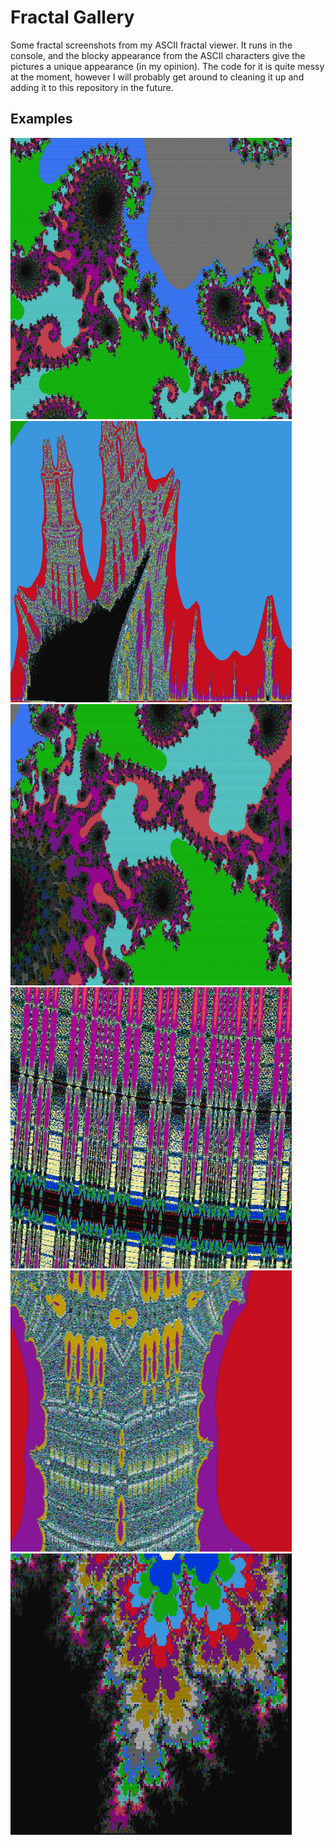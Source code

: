 # Fractal Gallery
Some fractal screenshots from my ASCII fractal viewer. It runs in the console, and the blocky appearance from the ASCII characters give the pictures a unique appearance (in my opinion). The code for it is quite messy at the moment, however I will probably get around to cleaning it up and adding it to this repository in the future.

## Examples
  <img src="gallery/9.png" width="450" height="450" ><img src="gallery/11.png" width="450" height="450" >
  <img src="gallery/24.png" width="450" height="450" > <img src="gallery/8.png" width="450" height="450" >
  <img src="gallery/10.png" width="450" height="450" > <img src="gallery/21.png" width="450" height="450" >
  
